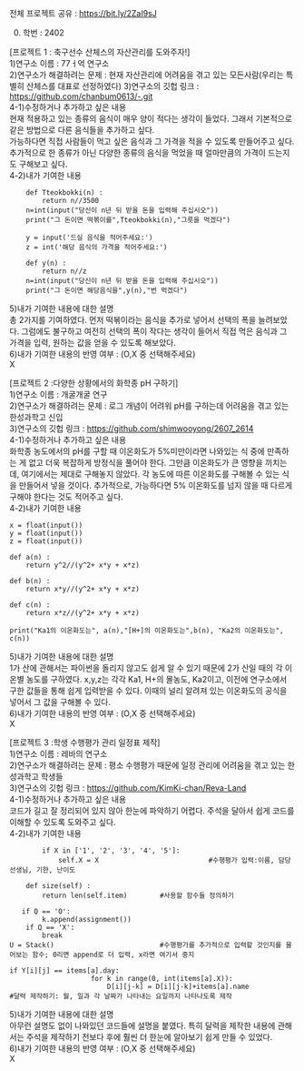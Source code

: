 전체 프로젝트 공유 : https://bit.ly/2ZaI9sJ

0. 학번 : 2402

[프로젝트 1 : 축구선수 산체스의 자산관리를 도와주자!]  
1)연구소 이름 : 77ㅓ억 연구소  
2)연구소가 해결하려는 문제 : 현재 자산관리에 어려움을 겪고 있는 모든사람(우리는 특별히 산체스를 대표로 선정하였다)
3)연구소의 깃헙 링크 : https://github.com/chanbum0613/-.git  
4-1)수정하거나 추가하고 싶은 내용  
현재 적용하고 있는 종류의 음식이 매우 양이 적다는 생각이 들었다. 그래서 기본적으로 같은 방법으로 다른 음식들을 추가하고 싶다.   
가능하다면 직접 사람들이 먹고 싶은 음식과 그 가격을 적을 수 있도록 만들어주고 싶다. 추가적으로 한 종류가 아닌 다양한 종류의 음식을 먹었을 때 얼마만큼의 가격이 드는지도 구해보고 싶다.  
4-2)내가 기여한 내용
```
    def Tteokbokki(n) :
        return n//3500
    n=int(input("당신이 n년 뒤 받을 돈을 입력해 주십시오"))
    print("그 돈이면 떡볶이를",Tteokbokki(n),"그릇을 먹겠다")

    y = input('드실 음식을 적어주세요:')
    z = int('해당 음식의 가격을 적어주세요:')

    def y(n) :
        return n//z
    n=int(input("당신이 n년 뒤 받을 돈을 입력해 주십시오"))
    print("그 돈이면 해당음식을",y(n),"번 먹겠다")
```  
5)내가 기여한 내용에 대한 설명  
총 2가지를 기여하였다. 먼저 떡볶이라는 음식을 추가로 넣어서 선택의 폭을 늘려보았다. 그럼에도 불구하고 여전히 선택의 폭이 작다는 생각이 들어서 직접 먹은 음식과 그 가격을 입력, 원하는 값을 얻을 수 있도록 해보았다.  
6)내가 기여한 내용의 반영 여부 : (O,X 중 선택해주세요)  
X  
  
[프로젝트 2 :다양한 상황에서의 화학종 pH 구하기]  
1)연구소 이름 : 개굴개굴 연구  
2)연구소가 해결하려는 문제 : 로그 개념이 어려워 pH를 구하는데 어려움을 겪고 있는 한성과학고 신입  
3)연구소의 깃헙 링크 : https://github.com/shimwooyong/2607_2614  
4-1)수정하거나 추가하고 싶은 내용  
화학종 농도에서의 pH를 구할 때 이온화도가 5%미만이라면 나와있는 식 중에 만족하는 게 없고 더욱 복잡하게 방정식을 풀어야 한다. 그만큼 이온화도가 큰 영향을 끼치는데, 여기에서는 제대로 구해놓지 않았다. 각 농도에 따른 이온화도를 구해볼 수 있는 식을 만들어서 넣을 것이다. 추가적으로, 가능하다면 5% 이온화도를 넘지 않을 때 다르게 구해야 한다는 것도 적어주고 싶다.  
4-2)내가 기여한 내용  
```import math
x = float(input())
y = float(input())
z = float(input())

def a(n) :
    return y^2//(y^2+ x*y + x*z)

def b(n) :
    return x*y//(y^2+ x*y + x*z)

def c(n) :
    return x*z//(y^2+ x*y + x*z)

print("Ka1의 이온화도는", a(n),"[H+]의 이온화도는",b(n), "Ka2의 이온화도는", c(n))
```  
5)내가 기여한 내용에 대한 설명  
1가 산에 관해서는 파이썬을 돌리지 않고도 쉽게 알 수 있기 때문에 2가 산일 때의 각 이온별 농도를 구하였다. x,y,z는 각각 Ka1, H+의 몰농도, Ka2이고, 이전에 연구소에서 구한 값들을 통해 쉽게 입력받을 수 있다. 이때의 널리 알려져 있는 이온화도의 공식을 넣어서 그 값을 구해볼 수 있다.   
6)내가 기여한 내용의 반영 여부 : (O,X 중 선택해주세요)  
X  
  
[프로젝트 3 :학생 수행평가 관리 일정표 제작]  
1)연구소 이름 : 레바의 연구소  
2)연구소가 해결하려는 문제 : 평소 수행평가 때문에 일정 관리에 어려움을 겪고 있는 한성과학고 학생들  
3)연구소의 깃헙 링크 : https://github.com/KimKi-chan/Reva-Land  
4-1)수정하거나 추가하고 싶은 내용  
코드가 길고 잘 정리되어 있지 않아 한눈에 파악하기 어렵다. 주석을 달아서 쉽게 코드를 이해할 수 있도록 도와주고 싶다.       
4-2)내가 기여한 내용  
``` self.day = int(day)
        if X in ['1', '2', '3', '4', '5']:
            self.X = X                           #수행평가 입력:이름, 담당선생님, 기한, 난이도    
         
    def size(self) :
        return len(self.item)        #사용할 함수들 정의하기
        
   if Q == 'O':
        k.append(assignment())
    if Q == 'X':
        break
U = Stack()                          #수행평가를 추가적으로 입력할 것인지를 물어보는 함수; 0리면 append로 더 입력, x라면 여기서 중지

if Y[i][j] == items[a].day:
                    for k in range(0, int(items[a].X)):
                        D[i][j-k] = D[i][j-k]+items[a].name           #달력 제작하기: 월, 일과 각 날짜가 나타내는 요일까지 나타나도록 제작
```  
5)내가 기여한 내용에 대한 설명    
아무런 설명도 없이 나와있던 코드들에 설명을 붙였다. 특히 달력을 제작한 내용에 관해서는 주석을 제작하기 전보다 후에 훨씬 더 한눈에 알아보기 쉽게 만들 수 있었다.  
6)내가 기여한 내용의 반영 여부 : (O,X 중 선택해주세요)    
X  
